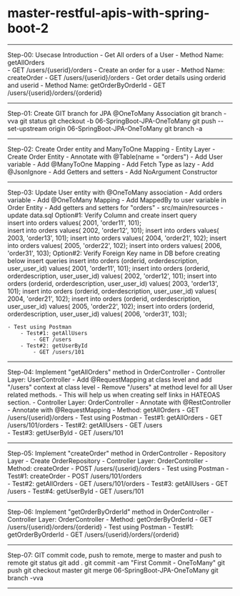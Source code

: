 # master-restful-apis-with-spring-boot-2

-----------------------------------------------------------------------------
Step-00: Usecase Introduction
    - Get All orders of a User 
        - Method Name: getAllOrders    
        - GET /users/{userid}/orders
    - Create an order for a user
        - Method Name: createOrder
        - GET /users/{userid}/orders
    - Get order details using orderid and userid
        - Method Name: getOrderByOrderId
        - GET /users/{userid}/orders/{orderid}        

-----------------------------------------------------------------------------
Step-01: Create GIT branch for JPA @OneToMany Association
git branch -vva
git status
git checkout -b 06-SpringBoot-JPA-OneToMany
git push --set-upstream origin 06-SpringBoot-JPA-OneToMany
git branch -a

-----------------------------------------------------------------------------
Step-02: Create Order entity and ManyToOne Mapping
    - Entity Layer
        - Create Order Entity
        - Annotate with @Table(name = "orders")
        - Add User variable
        - Add @ManyToOne Mapping
        - Add Fetch Type as lazy
        - Add @JsonIgnore
        - Add Getters and setters
        - Add NoArgument Constructor
 
-----------------------------------------------------------------------------
Step-03: Update User entity with @OneToMany association
    - Add orders variable
    - Add @OneToMany Mapping
    - Add MappedBy to user variable in Order Entity
    - Add getters and setters for "orders"
    - src/main/resources
        - update data.sql
Option#1: Verify Column and create insert query       
insert into orders values( 2001, 'order11', 101);        
insert into orders values( 2002, 'order12', 101);
insert into orders values( 2003, 'order13', 101);
insert into orders values( 2004, 'order21', 102);
insert into orders values( 2005, 'order22', 102);
insert into orders values( 2006, 'order31', 103);
Option#2: Verify Foreign Key name in DB before creating below insert queries
insert into orders (orderid, orderdescription, user_user_id) values( 2001, 'order11', 101);
insert into orders (orderid, orderdescription, user_user_id) values( 2002, 'order12', 101);
insert into orders (orderid, orderdescription, user_user_id) values( 2003, 'order13', 101);
insert into orders (orderid, orderdescription, user_user_id) values( 2004, 'order21', 102);
insert into orders (orderid, orderdescription, user_user_id) values( 2005, 'order22', 102);
insert into orders (orderid, orderdescription, user_user_id) values( 2006, 'order31', 103);

    - Test using Postman
        - Test#1: getAllUsers
            - GET /users
        - Test#2: getUserById 
            - GET /users/101  

-----------------------------------------------------------------------------
Step-04: Implement "getAllOrders" method in OrderController 
    - Controller Layer: UserController
        - Add @RequestMapping at class level and add "/users" context at class level
        - Remove "/users" at method level for all User related methods. 
        - This will help us when creating self links in HATEOAS section.
    - Controller Layer: OrderController
        - Annotate with @RestController
        - Annotate with @RequestMapping
        - Method: getAllOrders
        - GET /users/{userid}/orders
    - Test using Postman
        - Test#1: getAllOrders
            - GET /users/101/orders
        - Test#2: getAllUsers
            - GET /users                           
        - Test#3: getUserById
            - GET /users/101

-----------------------------------------------------------------------------
Step-05: Implement "createOrder" method in OrderController
    - Repository Layer
        - Create OrderRepository
    - Controller Layer: OrderController
        - Method: createOrder
        - POST /users/{userid}/orders 
    - Test using Postman
        - Test#1: createOrder 
            - POST /users/101/orders  
        - Test#2: getAllOrders
            - GET /users/101/orders
        - Test#3: getAllUsers
            - GET /users
        - Test#4: getUserById 
            - GET /users/101            

-----------------------------------------------------------------------------
Step-06: Implement "getOrderByOrderId" method in OrderController
    - Controller Layer: OrderController
        - Method: getOrderByOrderId
        - GET /users/{userid}/orders/{orderid}
    - Test using Postman
        - Test#1: getOrderByOrderId
            - GET /users/{userid}/orders/{orderid}

-----------------------------------------------------------------------------
Step-07: GIT commit code, push to remote, merge to master and push to remote 
git status
git add .
git commit -am "First Commit - OneToMany"
git push
git checkout master
git merge 06-SpringBoot-JPA-OneToMany
git branch -vva

-----------------------------------------------------------------------------